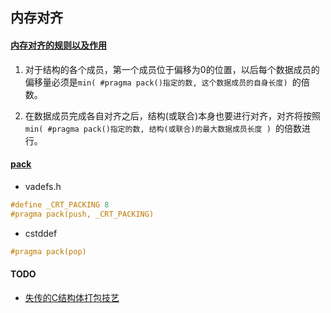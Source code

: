## 内存对齐

#### [内存对齐的规则以及作用](http://www.cppblog.com/snailcong/archive/2009/03/16/76705.html)
1.  对于结构的各个成员，第一个成员位于偏移为0的位置，以后每个数据成员的偏移量必须是`min( #pragma pack()指定的数, 这个数据成员的自身长度) `的倍数。

2.  在数据成员完成各自对齐之后，结构(或联合)本身也要进行对齐，对齐将按照`min( #pragma pack()指定的数, 结构(或联合)的最大数据成员长度 ) `的倍数进行。

#### [pack](https://msdn.microsoft.com/en-us/library/2e70t5y1.aspx?f=255&MSPPError=-2147217396)
* vadefs.h
``` c++
#define _CRT_PACKING 8
#pragma pack(push, _CRT_PACKING)
```
* cstddef
``` c++
#pragma pack(pop)
```

#### TODO
* [失传的C结构体打包技艺](https://github.com/ludx/The-Lost-Art-of-C-Structure-Packing)